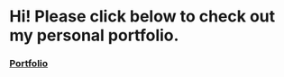 # Hi! Please click below to check out my personal portfolio.

### [Portfolio](https://A-Almendras.github.io)
